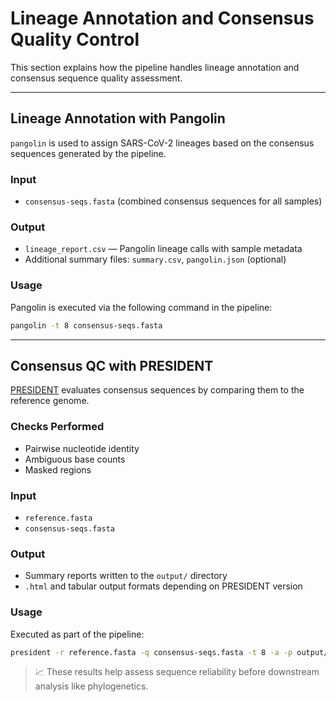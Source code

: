 # Lineage Annotation and Consensus Quality Control

This section explains how the pipeline handles lineage annotation and consensus sequence quality assessment.

---

## Lineage Annotation with Pangolin

`pangolin` is used to assign SARS-CoV-2 lineages based on the consensus sequences generated by the pipeline.

### Input
- `consensus-seqs.fasta` (combined consensus sequences for all samples)

### Output
- `lineage_report.csv` — Pangolin lineage calls with sample metadata
- Additional summary files: `summary.csv`, `pangolin.json` (optional)

### Usage
Pangolin is executed via the following command in the pipeline:
```bash
pangolin -t 8 consensus-seqs.fasta
```

---

## Consensus QC with PRESIDENT

[PRESIDENT](https://github.com/rki-mf1/president) evaluates consensus sequences by comparing them to the reference genome.

### Checks Performed
- Pairwise nucleotide identity
- Ambiguous base counts
- Masked regions

### Input
- `reference.fasta`
- `consensus-seqs.fasta`

### Output
- Summary reports written to the `output/` directory
- `.html` and tabular output formats depending on PRESIDENT version

### Usage
Executed as part of the pipeline:
```bash
president -r reference.fasta -q consensus-seqs.fasta -t 8 -a -p output/ -f consensus_
```

> 📈 These results help assess sequence reliability before downstream analysis like phylogenetics.